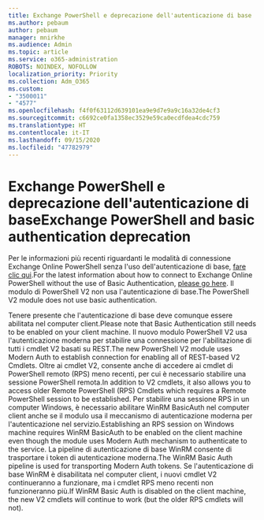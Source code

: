```yaml
---
title: Exchange PowerShell e deprecazione dell'autenticazione di base
ms.author: pebaum
author: pebaum
manager: mnirkhe
ms.audience: Admin
ms.topic: article
ms.service: o365-administration
ROBOTS: NOINDEX, NOFOLLOW
localization_priority: Priority
ms.collection: Adm_O365
ms.custom:
- "3500011"
- "4577"
ms.openlocfilehash: f4f0f63112d639101ea9e9d7e9a9c16a32de4cf3
ms.sourcegitcommit: c6692ce0fa1358ec3529e59ca0ecdfdea4cdc759
ms.translationtype: HT
ms.contentlocale: it-IT
ms.lasthandoff: 09/15/2020
ms.locfileid: "47782979"
---
```

# <a name="exchange-powershell-and-basic-authentication-deprecation"></a><span data-ttu-id="bd243-102">Exchange PowerShell e deprecazione dell'autenticazione di base</span><span class="sxs-lookup"><span data-stu-id="bd243-102">Exchange PowerShell and basic authentication deprecation</span></span>

<span data-ttu-id="bd243-103">Per le informazioni più recenti riguardanti le modalità di connessione Exchange Online PowerShell senza l'uso dell'autenticazione di base, [fare clic qui](https://aka.ms/exops-docs).</span><span class="sxs-lookup"><span data-stu-id="bd243-103">For the latest information about how to connect to Exchange Online PowerShell without the use of Basic Authentication, [please go here](https://aka.ms/exops-docs).</span></span> <span data-ttu-id="bd243-104">Il modulo di PowerShell V2 non usa l'autenticazione di base.</span><span class="sxs-lookup"><span data-stu-id="bd243-104">The PowerShell V2 module does not use basic authentication.</span></span>

<span data-ttu-id="bd243-105">Tenere presente che l'autenticazione di base deve comunque essere abilitata nel computer client.</span><span class="sxs-lookup"><span data-stu-id="bd243-105">Please note that Basic Authentication still needs to be enabled on your client machine.</span></span>
<span data-ttu-id="bd243-106">Il nuovo modulo PowerShell V2 usa l'autenticazione moderna per stabilire una connessione per l'abilitazione di tutti i cmdlet V2 basati su REST.</span><span class="sxs-lookup"><span data-stu-id="bd243-106">The new PowerShell V2 module uses Modern Auth to establish connection for enabling all of REST-based V2 Cmdlets.</span></span> <span data-ttu-id="bd243-107">Oltre ai cmdlet V2, consente anche di accedere ai cmdlet di PowerShell remoto (RPS) meno recenti, per cui è necessario stabilire una sessione PowerShell remota.</span><span class="sxs-lookup"><span data-stu-id="bd243-107">In addition to V2 cmdlets, it also allows you to access older Remote PowerShell (RPS) Cmdlets which requires a Remote PowerShell session to be established.</span></span> <span data-ttu-id="bd243-108">Per stabilire una sessione RPS in un computer Windows, è necessario abilitare WinRM BasicAuth nel computer client anche se il modulo usa il meccanismo di autenticazione moderna per l'autenticazione nel servizio.</span><span class="sxs-lookup"><span data-stu-id="bd243-108">Establishing an RPS session on Windows machine requires WinRM BasicAuth to be enabled on the client machine even though the module uses Modern Auth mechanism to authenticate to the service.</span></span> <span data-ttu-id="bd243-109">La pipeline di autenticazione di base WinRM consente di trasportare i token di autenticazione moderna.</span><span class="sxs-lookup"><span data-stu-id="bd243-109">The WinRM Basic Auth pipeline is used for transporting Modern Auth tokens.</span></span> <span data-ttu-id="bd243-110">Se l'autenticazione di base WinRM è disabilitata nel computer client, i nuovi cmdlet V2 continueranno a funzionare, ma i cmdlet RPS meno recenti non funzioneranno più.</span><span class="sxs-lookup"><span data-stu-id="bd243-110">If WinRM Basic Auth is disabled on the client machine, the new V2 cmdlets will continue to work (but the older RPS cmdlets will not).</span></span>
